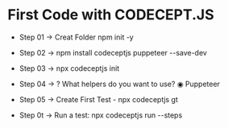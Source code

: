# First Code with CODECEPT.JS

* Step 01 -> Creat Folder  npm init -y

* Step 02 -> npm install codeceptjs puppeteer --save-dev

* Step 03 -> npx codeceptjs init

* Step 04 -> ? What helpers do you want to use? ◉ Puppeteer

* Step 05 -> Create First Test - npx codeceptjs gt

* Step 0t -> Run a test: npx codeceptjs run --steps
